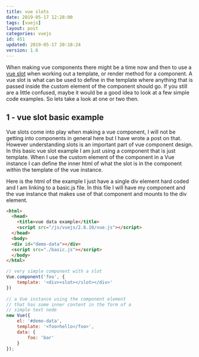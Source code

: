 ```yaml
---
title: vue slots
date: 2019-05-17 12:28:00
tags: [vuejs]
layout: post
categories: vuejs
id: 451
updated: 2019-05-17 20:18:24
version: 1.6
---
```


When making vue components there might be a time now and then to use a [vue slot](https://vuejs.org/v2/guide/components.html#Content-Distribution-with-Slots) when working out a template, or render method for a component. A vue slot is what can be used to define in the template where anything that is passed inside the custom element of the component should go. If you still are a little confused, maybe it would be a good idea to look at a few simple code examples. So lets take a look at one or two then.

<!-- more -->

## 1 - vue slot basic example

Vue slots come into play when making a vue component, I will not be getting into components in general here but I have wrote a post on that. However understanding slots is an important part of vue component design. In this basic vue slot example I am just using a component that is just template. When I use the custom element of the component in a Vue instance I can define the inner html of what the slot is in the component within the template of the vue instance. 

Here is the html of the example I just have a single div element hard coded and I am linking to a basic.js file. In this file I will have my component and the vue instance that makes use of that component and mounts to the div element.

```html
<html>
  <head>
    <title>vue data example</title>
    <script src="/js/vuejs/2.6.10/vue.js"></script>
  </head>
  <body>
  <div id="demo-data"></div>
  <script src="./basic.js"></script>
  </body>
</html>
```

```js
// very simple component with a slot
Vue.component('foo', {
    template: '<div><slot></slot></div>'
})
 
// a Vue instance using the component element
// that has some inner content in the form of a
// simple text node
new Vue({
    el: '#demo-data',
    template: '<foo>hello</foo>',
    data: {
        foo: 'bar'
    }
});
```